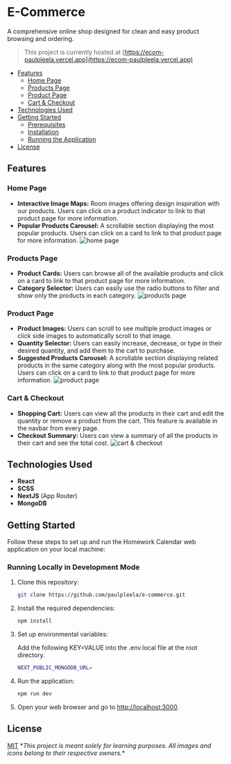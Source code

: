 
# E-Commerce

A comprehensive online shop designed for clean and easy product browsing and ordering.

> This project is currently hosted at [https://ecom-paulpleela.vercel.app](https://ecom-paulpleela.vercel.app)

- [Features](#features)
  - [Home Page](#home-page)
  - [Products Page](#products-page)
  - [Product Page](#product-page)
  - [Cart & Checkout](#cart--checkout)
- [Technologies Used](#technologies-used)
- [Getting Started](#getting-started)
  - [Prerequisites](#prerequisites)
  - [Installation](#installation)
  - [Running the Application](#running-the-application)
- [License](#license)


## Features

### Home Page

* **Interactive Image Maps:** Room images offering design inspiration with our products. Users can click on a product indicator to link to that product page for more information.
* **Popular Products Carousel:** A scrollable section displaying the most popular products. Users can click on a card to link to that product page for more information.
![home page](https://i.imgur.com/XYXnHlx.png)

### Products Page

* **Product Cards:** Users can browse all of the available products and click on a card to link to that product page for more information.
* **Category Selector:** Users can easily use the radio buttons to filter and show only the products in each category.
![products page](https://i.imgur.com/HHFXCBI.png)

### Product Page

* **Product Images:** Users can scroll to see multiple product images or click side images to automatically scroll to that image.
* **Quantity Selector:** Users can easily increase, decrease, or type in their desired quantity, and add them to the cart to purchase.
* **Suggested Products Carousel:** A scrollable section displaying related products in the same category along with the most popular products. Users can click on a card to link to that product page for more information.
![product page](https://i.imgur.com/5osePyj.png)

### Cart & Checkout

* **Shopping Cart:** Users can view all the products in their cart and edit the quantity or remove a product from the cart. This feature is available in the navbar from every page.
* **Checkout Summary:** Users can view a summary of all the products in their cart and see the total cost.
![cart & checkout](https://i.imgur.com/GgZXxKK.png)


## Technologies Used

* **React**
* **SCSS**
* **NextJS** (App Router)
* **MongoDB**


## Getting Started

Follow these steps to set up and run the Homework Calendar web application on your local machine:


### Running Locally in Development Mode

1. Clone this repository:

    ```bash
    git clone https://github.com/paulpleela/e-commerce.git
    ```

2. Install the required dependencies:

    ```bash
    npm install
    ```

3. Set up environmental variables:

    Add the following KEY=VALUE into the .env.local file at the root directory.

    ```bash
    NEXT_PUBLIC_MONGODB_URL=
    ```

4. Run the application:

    ```bash
    npm run dev
    ```

5. Open your web browser and go to [http://localhost:3000](http://localhost:3000).


## License

[MIT](https://choosealicense.com/licenses/mit/)
\**This project is meant solely for learning purposes. All images and icons belong to their respective owners.**
